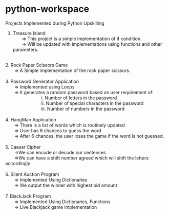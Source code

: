 # python-workspace
Projects Implemented during Python Upskilling 

1. Treasure Island<br>
   &emsp;&emsp;=> This project is a simple implementation of if condition. <br>
   &emsp;&emsp;=> Will be updated with implementations using functions and other parameters.<br>
<br>
2. Rock Paper Scissors Game<br>
   &emsp;&emsp;=> A Simple implementation of the rock paper scissors. <br>
<br>
3. Password Generator Application<br>
   &emsp;&emsp;=> Implemented using Loops<br>
   &emsp;&emsp;=> It generates a random password based on user requirement of:<br>
&emsp;&emsp;&emsp;&emsp;&emsp;&emsp;&emsp;&emsp;i. Number of letters in the password <br>
&emsp;&emsp;&emsp;&emsp;&emsp;&emsp;&emsp;&emsp;ii. Number of special characters in the password<br>
&emsp;&emsp;&emsp;&emsp;&emsp;&emsp;&emsp;&emsp;iii. Number of numbers in the password<br>
<br>
4. HangMan Application<br>
   &emsp;&emsp;=> There is a list of words which is routinely updated<br>
   &emsp;&emsp;=> User has 6 chances to guess the word<br>
   &emsp;&emsp;=> After 6 chances, the user loses the game if the word is not guessed.<br>
<br>
5. Caesar Cipher<br>
   &emsp;&emsp;=>We can encode or decode our sentences <br>
   &emsp;&emsp;=>We can have a shift number agreed which will shift the letters accordingly<br>
<br>
6. Silent Auction Program<br>
   &emsp;&emsp;=> Implemented Using Dictionaries<br>
   &emsp;&emsp;=> We output the winner with highest bid amount <br>
<br>
7. BlackJack Program<br>
    &emsp;&emsp;=> Implemented Using Dictionaries, Functions<br>
    &emsp;&emsp;=> Live Blackjack game implementation<br>
   